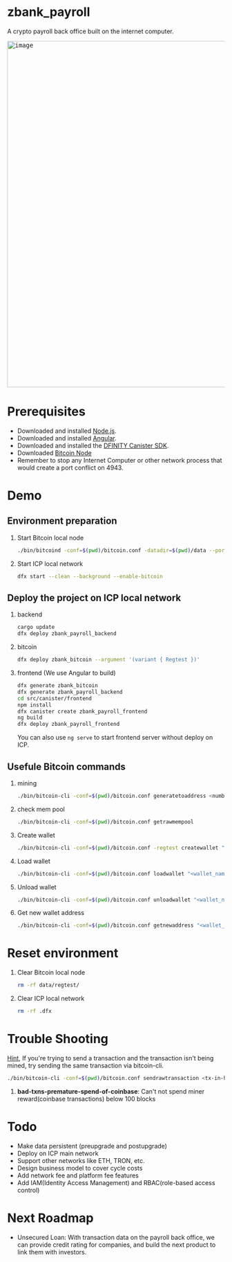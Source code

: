 # zbank_payroll
A crypto payroll back office built on the internet computer. 

<kbd>
<img width="800" alt="image" src="https://github.com/zandboxfinance/zbank_payroll/assets/136881343/17b1f403-598f-4e15-a710-bfc9edf42681">
</kbd>

# Prerequisites
* Downloaded and installed [Node.js](https://nodejs.org/en).
* Downloaded and installed [Angular](https://angular.io/cli).
* Downloaded and installed the [DFINITY Canister SDK](https://internetcomputer.org/docs/current/developer-docs/setup/install#installing-the-ic-sdk-1).
* Downloaded [Bitcoin Node](https://youtu.be/H6Wu9n9Qwa8)
* Remember to stop any Internet Computer or other network process that would create a port conflict on 4943.

# Demo
## Environment preparation

1. Start Bitcoin local node

   ```bash
   ./bin/bitcoind -conf=$(pwd)/bitcoin.conf -datadir=$(pwd)/data --port=18444
   ```
   
1. Start ICP local network

   ```bash
   dfx start --clean --background --enable-bitcoin
   ```

## Deploy the project on ICP local network

1. backend

   ```bash
   cargo update
   dfx deploy zbank_payroll_backend
   ```
   
1. bitcoin

   ```bash
   dfx deploy zbank_bitcoin --argument '(variant { Regtest })'
   ```
   
1. frontend (We use Angular to build)

   ```bash
   dfx generate zbank_bitcoin
   dfx generate zbank_payroll_backend
   cd src/canister/frontend
   npm install
   dfx canister create zbank_payroll_frontend
   ng build
   dfx deploy zbank_payroll_frontend
   ```
   
   You can also use `ng serve` to start frontend server without deploy on ICP.

## Usefule Bitcoin commands

1. mining

   ```bash
   ./bin/bitcoin-cli -conf=$(pwd)/bitcoin.conf generatetoaddress <number-of-blocks> <address>
   ```

1. check mem pool

   ```bash
   ./bin/bitcoin-cli -conf=$(pwd)/bitcoin.conf getrawmempool
   ```

1. Create wallet

   ```bash
   ./bin/bitcoin-cli -conf=$(pwd)/bitcoin.conf -regtest createwallet "<wallet_name>"
   ```

1. Load wallet

   ```bash
   ./bin/bitcoin-cli -conf=$(pwd)/bitcoin.conf loadwallet "<wallet_name>"
   ```

1. Unload wallet

   ```bash
   ./bin/bitcoin-cli -conf=$(pwd)/bitcoin.conf unloadwallet "<wallet_name>"
   ```
   
1. Get new wallet address

   ```bash
   ./bin/bitcoin-cli -conf=$(pwd)/bitcoin.conf getnewaddress "<wallet_name>" "legacy"
   ```

# Reset environment

1. Clear Bitcoin local node

   ```bash
   rm -rf data/regtest/
   ```
   
1. Clear ICP local network

   ```bash
   rm -rf .dfx
   ```


# Trouble Shooting
[Hint](https://internetcomputer.org/docs/current/developer-docs/integrations/bitcoin/local-development#troubleshooting), If you're trying to send a transaction and the transaction isn't being mined, try sending the same transaction via bitcoin-cli.

   ```bash
   ./bin/bitcoin-cli -conf=$(pwd)/bitcoin.conf sendrawtransaction <tx-in-hex>
   ```

1. **bad-txns-premature-spend-of-coinbase**: Can't not spend miner reward(coinbase transactions) below 100 blocks


# Todo
* Make data persistent (preupgrade and postupgrade)
* Deploy on ICP main network
* Support other networks like ETH, TRON, etc.
* Design business model to cover cycle costs
* Add network fee and platform fee features
* Add IAM(Identity Access Management) and RBAC(role-based access control)

# Next Roadmap
* Unsecured Loan: With transaction data on the payroll back office, we can provide credit rating for companies, and build the next product to link them with investors.

